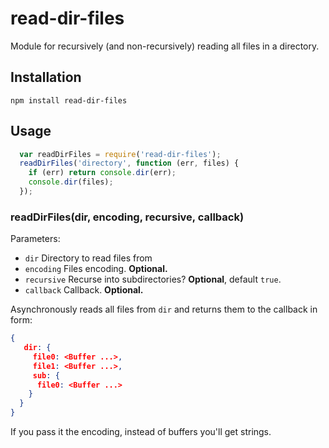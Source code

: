 # read-dir-files 

Module for recursively (and non-recursively) reading all files in a directory.

## Installation

    npm install read-dir-files

## Usage
```js
  var readDirFiles = require('read-dir-files');
  readDirFiles('directory', function (err, files) {
    if (err) return console.dir(err);
    console.dir(files);
  });

```

### readDirFiles(dir, encoding, recursive, callback)

Parameters:

  * `dir` Directory to read files from
  * `encoding` Files encoding. **Optional.**
  * `recursive` Recurse into subdirectories? **Optional**, default `true`.
  * `callback` Callback. **Optional.**

Asynchronously reads all files from `dir` and returns them to the callback
in form:

```json
{
   dir: {
     file0: <Buffer ...>,
     file1: <Buffer ...>,
     sub: {
      file0: <Buffer ...>
    }
  }
}
```

If you pass it the encoding, instead of buffers you'll get strings.

